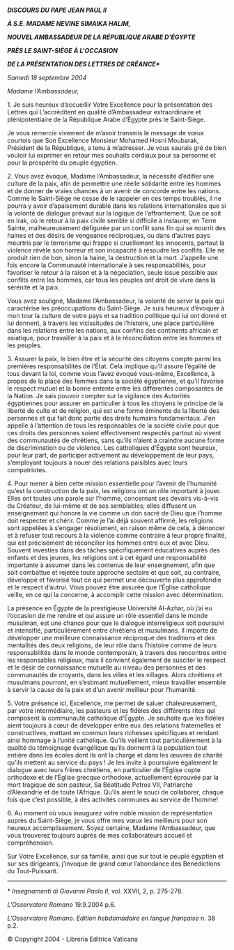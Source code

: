 ***DISCOURS DU PAPE JEAN PAUL II***

***À S.E. MADAME NEVINE SIMAIKA HALIM,***

***NOUVEL AMBASSADEUR DE LA RÉPUBLIQUE ARABE D'ÉGYPTE***

***PRÈS LE SAINT-SIÈGE À L'OCCASION***

***DE LA PRÉSENTATION DES LETTRES DE CRÉANCE\****

*Samedi 18 septembre 2004*

*Madame l’Ambassadeur,*

1\. Je suis heureux d’accueillir Votre Excellence pour la présentation des Lettres qui L’accréditent en qualité d’Ambassadeur extraordinaire et plénipotentiaire de la République Arabe d’Égypte près le Saint-Siège.

Je vous remercie vivement de m’avoir transmis le message de vœux courtois que Son Excellence Monsieur Mohamed Hosni Moubarak, Président de la République, a tenu à m’adresser. Je vous saurais gré de bien vouloir lui exprimer en retour mes souhaits cordiaux pour sa personne et pour la prospérité du peuple égyptien.

2\. Vous avez évoqué, Madame l’Ambassadeur, la nécessité d’édifier une culture de la paix, afin de permettre une réelle solidarité entre les hommes et de donner de vraies chances à un avenir de concorde entre les nations. Comme le Saint-Siège ne cesse de le rappeler en ces temps troublés, il ne pourra y avoir d’apaisement durable dans les relations internationales que si la volonté de dialogue prévaut sur la logique de l’affrontement. Que ce soit en Irak, où le retour à la paix civile semble si difficile à instaurer, en Terre Sainte, malheureusement défigurée par un conflit sans fin qui se nourrit des haines et des désirs de vengeance réciproques, ou dans d’autres pays meurtris par le terrorisme qui frappe si cruellement les innocents, partout la violence révèle son horreur et son incapacité à résoudre les conflits. Elle ne produit rien de bon, sinon la haine, la destruction et la mort. J’appelle une fois encore la Communauté internationale à ses responsabilités, pour favoriser le retour à la raison et à la négociation, seule issue possible aux conflits entre les hommes, car tous les peuples ont droit de vivre dans la sérénité et la paix.

Vous avez souligné, Madame l’Ambassadeur, la volonté de servir la paix qui caractérise les préoccupations du Saint-Siège. Je suis heureux d’évoquer à mon tour la culture de votre pays et sa tradition politique qui lui ont donné et lui donnent, à travers les vicissitudes de l’histoire, une place particulière dans les relations entre les nations, aux confins des continents africain et asiatique, pour travailler à la paix et à la réconciliation entre les hommes et les peuples.

3\. Assurer la paix, le bien être et la sécurité des citoyens compte parmi les premières responsabilités de l’État. Cela implique qu’il assure l’égalité de tous devant la loi, comme vous l’avez évoqué vous-même, Excellence, à propos de la place des femmes dans la société égyptienne, et qu’il favorise le respect mutuel et la bonne entente entre les différentes composantes de la Nation. Je sais pouvoir compter sur la vigilance des Autorités égyptiennes pour assurer en particulier à tous les citoyens le principe de la liberté de culte et de religion, qui est une forme éminente de la liberté des personnes et qui fait donc partie des droits humains fondamentaux. J’en appelle à l’attention de tous les responsables de la société civile pour que ces droits des personnes soient effectivement respectés partout où vivent des communautés de chrétiens, sans qu’ils n’aient à craindre aucune forme de discrimination ou de violence. Les catholiques d’Égypte sont heureux, pour leur part, de participer activement au développement de leur pays, s’employant toujours à nouer des relations paisibles avec leurs compatriotes.

4\. Pour mener à bien cette mission essentielle pour l’avenir de l’humanité qu’est la construction de la paix, les religions ont un rôle important à jouer. Elles ont toutes une parole sur l’homme, concernant ses devoirs vis-à-vis du Créateur, de lui-même et de ses semblables; elles diffusent un enseignement qui honore la vie comme un don sacré de Dieu que l’homme doit respecter et chérir. Comme je l’ai déjà souvent affirmé, les religions sont appelées à s’engager résolument, en raison même de cela, à dénoncer et à refuser tout recours à la violence comme contraire à leur propre finalité, qui est précisément de réconcilier les hommes entre eux et avec Dieu. Souvent investies dans des tâches spécifiquement éducatives auprès des enfants et des jeunes, les religions ont à cet égard une responsabilité importante à assumer dans les contenus de leur enseignement, afin que soit combattue et rejetée toute approche sectaire et que soit, au contraire, développé et favorisé tout ce qui permet une découverte plus approfondie et le respect d’autrui. Vous pouvez être assurée que l’Église catholique veille, en ce qui la concerne, à accomplir cette mission avec détermination.

La présence en Égypte de la prestigieuse Université Al-Azhar, où j’ai eu l’occasion de me rendre et qui assure un rôle essentiel dans le monde musulman, est une chance pour que le dialogue interreligieux soit poursuivi et intensifié, particulièrement entre chrétiens et musulmans. Il importe de développer une meilleure connaissance réciproque des traditions et des mentalités des deux religions, de leur rôle dans l’histoire comme de leurs responsabilités dans le monde contemporain, à travers des rencontres entre les responsables religieux, mais il convient également de susciter le respect et le désir de connaissance mutuelle au niveau des personnes et des communautés de croyants, dans les villes et les villages. Alors chrétiens et musulmans pourront, en s’estimant mutuellement, mieux travailler ensemble à servir la cause de la paix et d’un avenir meilleur pour l’humanité.

5\. Votre présence ici, Excellence, me permet de saluer chaleureusement, par votre intermédiaire, les pasteurs et les fidèles des différents rites qui composent la communauté catholique d’Égypte. Je souhaite que les fidèles aient toujours à cœur de développer entre eux des relations fraternelles et constructives, mettant en commun leurs richesses spécifiques et rendant ainsi hommage à l’unité catholique. Qu’ils veillent tout particulièrement à la qualité du témoignage évangélique qu’ils donnent à la population tout entière dans les écoles dont ils ont la charge et dans les œuvres de charité qu’ils mettent au service du pays ! Je les invite à poursuivre également le dialogue avec leurs frères chrétiens, en particulier de l’Église copte orthodoxe et de l’Église grecque orthodoxe, actuellement éprouvée par la mort tragique de son pasteur, Sa Béatitude Petros VII, Patriarche d’Alexandrie et de toute l’Afrique. Qu’ils aient le souci de collaborer, chaque fois que c’est possible, à des activités communes au service de l’homme!

6\. Au moment où vous inaugurez votre noble mission de représentation auprès du Saint-Siège, je vous offre mes vœux les meilleurs pour son heureux accomplissement. Soyez certaine, Madame l’Ambassadeur, que vous trouverez toujours auprès de mes collaborateurs accueil et compréhension.

Sur Votre Excellence, sur sa famille, ainsi que sur tout le peuple égyptien et sur ses dirigeants, j’invoque de grand cœur l’abondance des Bénédictions du Tout-Puissant.

* * *

\* *Insegnamenti di Giovanni Paolo II*, vol. XXVII, 2, p. 275-278.

*L'Osservatore Romano* 19.9.2004 p.6.

*L'Osservatore Romano. Edition hebdomadaire en langue française* n. 38 p.2.

© Copyright 2004 - Libreria Editrice Vaticana